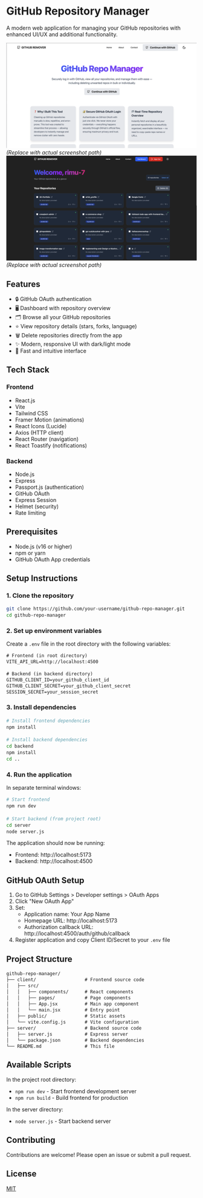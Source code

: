 # GitHub Repository Manager

A modern web application for managing your GitHub repositories with enhanced UI/UX and additional functionality.

![App Screenshot](./image-1.png) *(Replace with actual screenshot path)*
![App Screenshot](./image-2.png) *(Replace with actual screenshot path)*

## Features

- 🔒 GitHub OAuth authentication
- 🖥️ Dashboard with repository overview
- 🗂️ Browse all your GitHub repositories
- ⭐ View repository details (stars, forks, language)
- 🗑️ Delete repositories directly from the app
- ✨ Modern, responsive UI with dark/light mode
- 🚀 Fast and intuitive interface

## Tech Stack

### Frontend
- React.js
- Vite
- Tailwind CSS
- Framer Motion (animations)
- React Icons (Lucide)
- Axios (HTTP client)
- React Router (navigation)
- React Toastify (notifications)

### Backend
- Node.js
- Express
- Passport.js (authentication)
- GitHub OAuth
- Express Session
- Helmet (security)
- Rate limiting

## Prerequisites

- Node.js (v16 or higher)
- npm or yarn
- GitHub OAuth App credentials

## Setup Instructions

### 1. Clone the repository

```bash
git clone https://github.com/your-username/github-repo-manager.git
cd github-repo-manager
```

### 2. Set up environment variables

Create a `.env` file in the root directory with the following variables:

```env
# Frontend (in root directory)
VITE_API_URL=http://localhost:4500

# Backend (in backend directory)
GITHUB_CLIENT_ID=your_github_client_id
GITHUB_CLIENT_SECRET=your_github_client_secret
SESSION_SECRET=your_session_secret
```

### 3. Install dependencies

```bash
# Install frontend dependencies
npm install

# Install backend dependencies
cd backend
npm install
cd ..
```

### 4. Run the application

In separate terminal windows:

```bash
# Start frontend
npm run dev

# Start backend (from project root)
cd server
node server.js
```

The application should now be running:
- Frontend: http://localhost:5173
- Backend: http://localhost:4500

## GitHub OAuth Setup

1. Go to GitHub Settings > Developer settings > OAuth Apps
2. Click "New OAuth App"
3. Set:
   - Application name: Your App Name
   - Homepage URL: http://localhost:5173
   - Authorization callback URL: http://localhost:4500/auth/github/callback
4. Register application and copy Client ID/Secret to your `.env` file

## Project Structure

```
github-repo-manager/
├── client/                  # Frontend source code
│   ├── src/
│   │   ├── components/      # React components
│   │   ├── pages/           # Page components
│   │   ├── App.jsx          # Main app component
│   │   └── main.jsx         # Entry point
│   ├── public/              # Static assets
│   └── vite.config.js       # Vite configuration
├── server/                  # Backend source code
│   ├── server.js            # Express server
│   └── package.json         # Backend dependencies           
└── README.md                # This file
```

## Available Scripts

In the project root directory:

- `npm run dev` - Start frontend development server
- `npm run build` - Build frontend for production

In the server directory:

- `node server.js` - Start backend server

## Contributing

Contributions are welcome! Please open an issue or submit a pull request.

## License

[MIT](LICENSE)